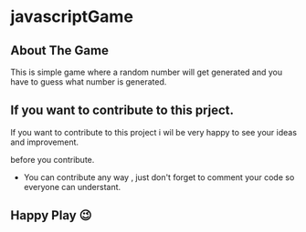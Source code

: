 # javascriptGame

## About The Game
This is simple game where a random number will get generated and you have to guess
what number is generated.

## If you want to contribute to this prject.
If you want to contribute to this project i wil be very happy to see your ideas and improvement.

before you contribute.
* You can contribute any way , just don't forget to comment your code so everyone can understant.

## Happy Play 😉
